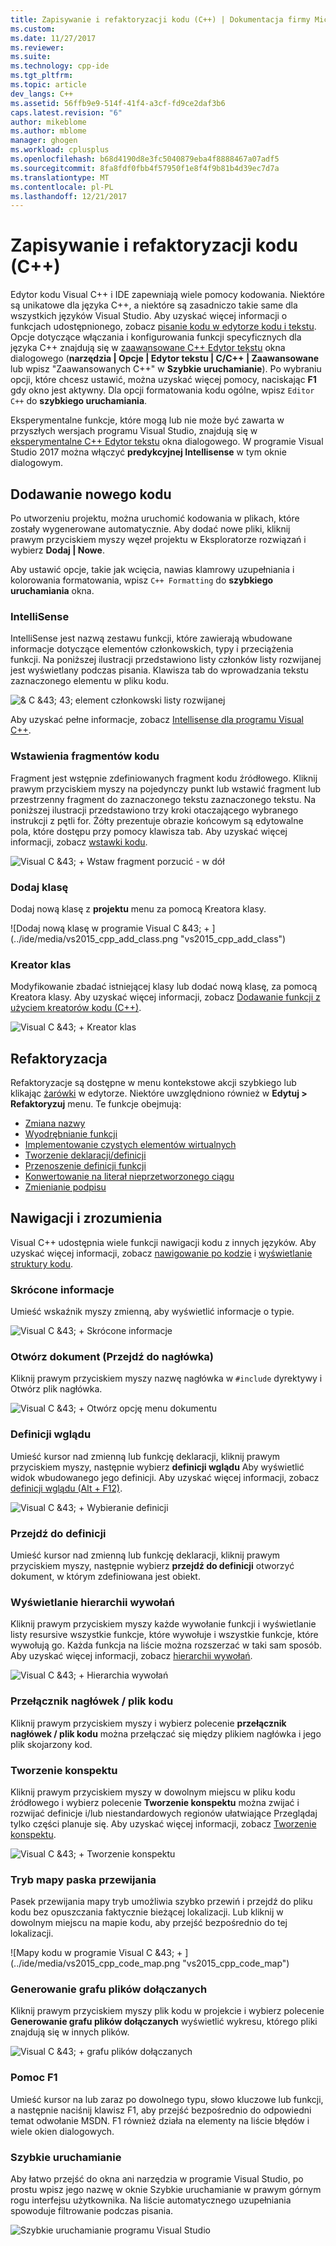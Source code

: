 ```yaml
---
title: Zapisywanie i refaktoryzacji kodu (C++) | Dokumentacja firmy Microsoft
ms.custom: 
ms.date: 11/27/2017
ms.reviewer: 
ms.suite: 
ms.technology: cpp-ide
ms.tgt_pltfrm: 
ms.topic: article
dev_langs: C++
ms.assetid: 56ffb9e9-514f-41f4-a3cf-fd9ce2daf3b6
caps.latest.revision: "6"
author: mikeblome
ms.author: mblome
manager: ghogen
ms.workload: cplusplus
ms.openlocfilehash: b68d4190d8e3fc5040879eba4f8888467a07adf5
ms.sourcegitcommit: 8fa8fdf0fbb4f57950f1e8f4f9b81b4d39ec7d7a
ms.translationtype: MT
ms.contentlocale: pl-PL
ms.lasthandoff: 12/21/2017
---
```

# <a name="writing-and-refactoring-code-c"></a>Zapisywanie i refaktoryzacji kodu (C++)

Edytor kodu Visual C++ i IDE zapewniają wiele pomocy kodowania. Niektóre są unikatowe dla języka C++, a niektóre są zasadniczo takie same dla wszystkich języków Visual Studio. Aby uzyskać więcej informacji o funkcjach udostępnionego, zobacz [pisanie kodu w edytorze kodu i tekstu](/visualstudio/ide/writing-code-in-the-code-and-text-editor). Opcje dotyczące włączania i konfigurowania funkcji specyficznych dla języka C++ znajdują się w [zaawansowane C++ Edytor tekstu](/visualstudio/ide/reference/options-text-editor-c-cpp-advanced) okna dialogowego (**narzędzia &#124; Opcje &#124; Edytor tekstu &#124; C/C++ &#124; Zaawansowane** lub wpisz "Zaawansowanych C++" w **Szybkie uruchamianie**). Po wybraniu opcji, które chcesz ustawić, można uzyskać więcej pomocy, naciskając **F1** gdy okno jest aktywny. Dla opcji formatowania kodu ogólne, wpisz `Editor C++` do **szybkiego uruchamiania**.

Eksperymentalne funkcje, które mogą lub nie może być zawarta w przyszłych wersjach programu Visual Studio, znajdują się w [eksperymentalne C++ Edytor tekstu](/visualstudio/ide/reference/options-text-editor-c-cpp-experimental) okna dialogowego. W programie Visual Studio 2017 można włączyć **predykcyjnej Intellisense** w tym oknie dialogowym.

## <a name="adding-new-code"></a>Dodawanie nowego kodu

Po utworzeniu projektu, można uruchomić kodowania w plikach, które zostały wygenerowane automatycznie. Aby dodać nowe pliki, kliknij prawym przyciskiem myszy węzeł projektu w Eksploratorze rozwiązań i wybierz **Dodaj &#124; Nowe**.

Aby ustawić opcje, takie jak wcięcia, nawias klamrowy uzupełniania i kolorowania formatowania, wpisz `C++ Formatting` do **szybkiego uruchamiania** okna.

### <a name="intellisense"></a>IntelliSense

IntelliSense jest nazwą zestawu funkcji, które zawierają wbudowane informacje dotyczące elementów członkowskich, typy i przeciążenia funkcji. Na poniższej ilustracji przedstawiono listy członków listy rozwijanej jest wyświetlany podczas pisania. Klawisza tab do wprowadzania tekstu zaznaczonego elementu w pliku kodu.

![& C &43; 43; element członkowski listy rozwijanej](../ide/media/vs2015_cpp_statement_completion.png "vs2015_cpp_statement_completion")

Aby uzyskać pełne informacje, zobacz [Intellisense dla programu Visual C++](/visualstudio/ide/visual-cpp-intellisense).

### <a name="insert-snippets"></a>Wstawienia fragmentów kodu

Fragment jest wstępnie zdefiniowanych fragment kodu źródłowego. Kliknij prawym przyciskiem myszy na pojedynczy punkt lub wstawić fragment lub przestrzenny fragment do zaznaczonego tekstu zaznaczonego tekstu. Na poniższej ilustracji przedstawiono trzy kroki otaczającego wybranego instrukcji z pętli for. Żółty prezentuje obrazie końcowym są edytowalne pola, które dostępu przy pomocy klawisza tab. Aby uzyskać więcej informacji, zobacz [wstawki kodu](/visualstudio/ide/code-snippets).

![Visual C &43; &#43; Wstaw fragment porzucić &#45; w dół](../ide/media/vs2015_cpp_surround_with.png "vs2015_cpp_surround_with")

### <a name="add-class"></a>Dodaj klasę

Dodaj nową klasę z **projektu** menu za pomocą Kreatora klasy.

![Dodaj nową klasę w programie Visual C &43; &#43; ] (../ide/media/vs2015_cpp_add_class.png "vs2015_cpp_add_class")

### <a name="class-wizard"></a>Kreator klas

Modyfikowanie zbadać istniejącej klasy lub dodać nową klasę, za pomocą Kreatora klasy. Aby uzyskać więcej informacji, zobacz [Dodawanie funkcji z użyciem kreatorów kodu (C++)](../ide/adding-functionality-with-code-wizards-cpp.md).

![Visual C &43; &#43; Kreator klas](../ide/media/vs2015_cpp_class_wizard.png "vs2015_cpp_class_wizard")

## <a name="refactoring"></a>Refaktoryzacja

Refaktoryzacje są dostępne w menu kontekstowe akcji szybkiego lub klikając [żarówki](/visualstudio/ide/perform-quick-actions-with-light-bulbs) w edytorze.  Niektóre uwzględniono również w **Edytuj > Refaktoryzuj** menu.  Te funkcje obejmują:

* [Zmiana nazwy](refactoring/rename.md)
* [Wyodrębnianie funkcji](refactoring/extract-function.md)
* [Implementowanie czystych elementów wirtualnych](refactoring/implement-pure-virtuals.md)
* [Tworzenie deklaracji/definicji](refactoring/create-declaration-definition.md)
* [Przenoszenie definicji funkcji](refactoring/move-definition-location.md)
* [Konwertowanie na literał nieprzetworzonego ciągu](refactoring/convert-to-raw-string-literal.md)
* [Zmienianie podpisu](refactoring/change-signature.md)

## <a name="navigate-and-understand"></a>Nawigacji i zrozumienia

Visual C++ udostępnia wiele funkcji nawigacji kodu z innych języków. Aby uzyskać więcej informacji, zobacz [nawigowanie po kodzie](/visualstudio/ide/navigating-code) i [wyświetlanie struktury kodu](/visualstudio/ide/viewing-the-structure-of-code).

### <a name="quickinfo"></a>Skrócone informacje

Umieść wskaźnik myszy zmienną, aby wyświetlić informacje o typie.

![Visual C &43; &#43; Skrócone informacje](../ide/media/vs2015_cpp_quickinfo.png "vs2015_cpp_quickInfo")

### <a name="open-document-navigate-to-header"></a>Otwórz dokument (Przejdź do nagłówka)

Kliknij prawym przyciskiem myszy nazwę nagłówka w `#include` dyrektywy i Otwórz plik nagłówka.

![Visual C &43; &#43; Otwórz opcję menu dokumentu](../ide/media/vs2015_cpp_open_document.png "vs2015_cpp_open_document")

### <a name="peek-definition"></a>Definicji wglądu

Umieść kursor nad zmienną lub funkcję deklaracji, kliknij prawym przyciskiem myszy, następnie wybierz **definicji wglądu** Aby wyświetlić widok wbudowanego jego definicji. Aby uzyskać więcej informacji, zobacz [definicji wglądu (Alt + F12)](/visualstudio/ide/how-to-view-and-edit-code-by-using-peek-definition-alt-plus-f12).

![Visual C &43; &#43; Wybieranie definicji](../ide/media/vs2015_cpp_peek_definition.png "vs2015_cpp_peek_definition")

### <a name="go-to-definition"></a>Przejdź do definicji

Umieść kursor nad zmienną lub funkcję deklaracji, kliknij prawym przyciskiem myszy, następnie wybierz **przejdź do definicji** otworzyć dokument, w którym zdefiniowana jest obiekt.

### <a name="view-call-hierarchy"></a>Wyświetlanie hierarchii wywołań

Kliknij prawym przyciskiem myszy każde wywołanie funkcji i wyświetlanie listy resursive wszystkie funkcje, które wywołuje i wszystkie funkcje, które wywołują go. Każda funkcja na liście można rozszerzać w taki sam sposób. Aby uzyskać więcej informacji, zobacz [hierarchii wywołań](/visualstudio/ide/reference/call-hierarchy).

![Visual C &43; &#43; Hierarchia wywołań](../ide/media/vs2015_cpp_call_hierarchy.png "vs2015_cpp_call_hierarchy")

### <a name="toggle-header--code-file"></a>Przełącznik nagłówek / plik kodu

Kliknij prawym przyciskiem myszy i wybierz polecenie **przełącznik nagłówek / plik kodu** można przełączać się między plikiem nagłówka i jego plik skojarzony kod.

### <a name="outlining"></a>Tworzenie konspektu

Kliknij prawym przyciskiem myszy w dowolnym miejscu w pliku kodu źródłowego i wybierz polecenie **Tworzenie konspektu** można zwijać i rozwijać definicje i/lub niestandardowych regionów ułatwiające Przeglądaj tylko części planuje się. Aby uzyskać więcej informacji, zobacz [Tworzenie konspektu](/visualstudio/ide/outlining).

![Visual C &43; &#43; Tworzenie konspektu](../ide/media/vs2015_cpp_outlining.png "vs2015_cpp_outlining")

### <a name="scroll-bar-map-mode"></a>Tryb mapy paska przewijania

Pasek przewijania mapy tryb umożliwia szybko przewiń i przejdź do pliku kodu bez opuszczania faktycznie bieżącej lokalizacji. Lub kliknij w dowolnym miejscu na mapie kodu, aby przejść bezpośrednio do tej lokalizacji.

![Mapy kodu w programie Visual C &43; &#43; ] (../ide/media/vs2015_cpp_code_map.png "vs2015_cpp_code_map")

### <a name="generate-graph-of-include-files"></a>Generowanie grafu plików dołączanych

Kliknij prawym przyciskiem myszy plik kodu w projekcie i wybierz polecenie **Generowanie grafu plików dołączanych** wyświetlić wykresu, którego pliki znajdują się w innych plików.

![Visual C &43; &#43; grafu plików dołączanych](../ide/media/vs2015_cpp_include_graph.png "vs2015_cpp_include_graph")

### <a name="f1-help"></a>Pomoc F1

Umieść kursor na lub zaraz po dowolnego typu, słowo kluczowe lub funkcji, a następnie naciśnij klawisz F1, aby przejść bezpośrednio do odpowiedni temat odwołanie MSDN. F1 również działa na elementy na liście błędów i wiele okien dialogowych.

### <a name="quick-launch"></a>Szybkie uruchamianie

Aby łatwo przejść do okna ani narzędzia w programie Visual Studio, po prostu wpisz jego nazwę w oknie Szybkie uruchamianie w prawym górnym rogu interfejsu użytkownika. Na liście automatycznego uzupełniania spowoduje filtrowanie podczas pisania.

![Szybkie uruchamianie programu Visual Studio](../ide/media/vs2015_cpp_quick_launch.png "vs2015_cpp_quick_launch")
